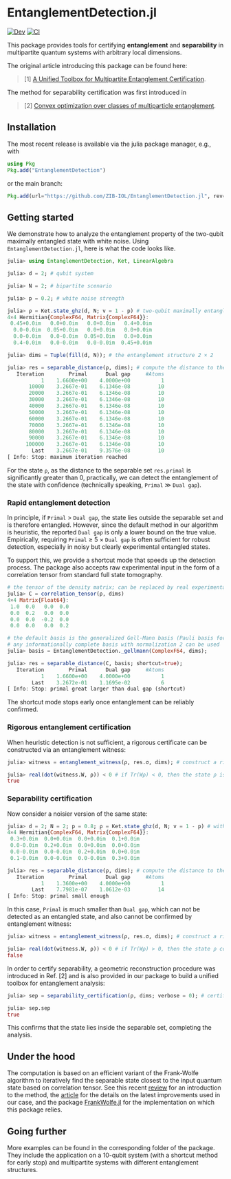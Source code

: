 # EntanglementDetection.jl

[![Dev](https://img.shields.io/badge/docs-dev-blue.svg)](https://zib-iol.github.io/EntanglementDetection.jl/dev/)
[![CI](https://github.com/ZIB-IOL/EntanglementDetection.jl/actions/workflows/ci.yml/badge.svg)](https://github.com/ZIB-IOL/EntanglementDetection.jl/actions/workflows/ci.yml)

This package provides tools for certifying **entanglement** and **separability** in multipartite quantum systems with arbitrary local dimensions.

The original article introducing this package can be found here:

> [1] [A Unified Toolbox for Multipartite Entanglement Certification](https://arxiv.org/abs/2507.17435).

The method for separability certification was first introduced in

> [2] [Convex optimization over classes of multiparticle entanglement](https://arxiv.org/abs/1707.02958).

## Installation

The most recent release is available via the julia package manager, e.g., with

```julia
using Pkg
Pkg.add("EntanglementDetection")
```

or the main branch:

```julia
Pkg.add(url="https://github.com/ZIB-IOL/EntanglementDetection.jl", rev="main")
```

## Getting started

We demonstrate how to analyze the entanglement property of the two-qubit maximally entangled state with white noise.
Using `EntanglementDetection.jl`, here is what the code looks like.

```julia
julia> using EntanglementDetection, Ket, LinearAlgebra

julia> d = 2; # qubit system

julia> N = 2; # bipartite scenario

julia> p = 0.2; # white noise strength

julia> ρ = Ket.state_ghz(d, N; v = 1 - p) # two-qubit maximally entangled state with white noise
4×4 Hermitian{ComplexF64, Matrix{ComplexF64}}:
 0.45+0.0im   0.0+0.0im   0.0+0.0im   0.4+0.0im
  0.0-0.0im  0.05+0.0im   0.0+0.0im   0.0+0.0im
  0.0-0.0im   0.0-0.0im  0.05+0.0im   0.0+0.0im
  0.4-0.0im   0.0-0.0im   0.0-0.0im  0.45+0.0im

julia> dims = Tuple(fill(d, N)); # the entanglement structure 2 × 2

julia> res = separable_distance(ρ, dims); # compute the distance to the separable set
   Iteration        Primal      Dual gap     #Atoms
           1    1.6600e+00    4.0000e+00          1
       10000    3.2667e-01    6.1346e-08         10
       20000    3.2667e-01    6.1346e-08         10
       30000    3.2667e-01    6.1346e-08         10
       40000    3.2667e-01    6.1346e-08         10
       50000    3.2667e-01    6.1346e-08         10
       60000    3.2667e-01    6.1346e-08         10
       70000    3.2667e-01    6.1346e-08         10
       80000    3.2667e-01    6.1346e-08         10
       90000    3.2667e-01    6.1346e-08         10
      100000    3.2667e-01    6.1346e-08         10
        Last    3.2667e-01    9.3576e-08         10
[ Info: Stop: maximum iteration reached
```

For the state ``ρ``, as the distance to the separable set `res.primal` is significantly greater than 0, practically, we can detect the entanglement of the state with confidence (technically speaking, ``Primal`` $\gg$ ``Dual gap``).

### Rapid entanglement detection

In principle, if ``Primal`` > ``Dual gap``, the state lies outside the separable set and is therefore entangled. However, since the default method in our algorithm is heuristic, the reported ``Dual gap`` is only a lower bound on the true value.
Empirically, requiring ``Primal`` ≥ 5 × ``Dual gap`` is often sufficient for robust detection, especially in noisy but clearly experimental entangled states.

To support this, we provide a shortcut mode that speeds up the detection process.
The package also accepts raw experimental input in the form of a correlation tensor from standard full state tomography.

```julia
# the tensor of the density matrix; can be replaced by real experimental data
julia> C = correlation_tensor(ρ, dims) 
4×4 Matrix{Float64}:
 1.0  0.0   0.0  0.0
 0.0  0.2   0.0  0.0
 0.0  0.0  -0.2  0.0
 0.0  0.0   0.0  0.2

# the default basis is the generalized Gell-Mann basis (Pauli basis for qubits)
# any informationally complete basis with normalization 2 can be used
julia> basis = EntanglementDetection._gellmann(ComplexF64, dims); 

julia> res = separable_distance(C, basis; shortcut=true);
   Iteration        Primal      Dual gap     #Atoms
           1    1.6600e+00    4.0000e+00          1
        Last    3.2672e-01    1.1695e-02          6
[ Info: Stop: primal great larger than dual gap (shortcut)
```
The shortcut mode stops early once entanglement can be reliably confirmed.

### Rigorous entanglement certification

When heuristic detection is not sufficient, a rigorous certificate can be constructed via an entanglement witness:

```julia
julia> witness = entanglement_witness(ρ, res.σ, dims); # construct a rigorous entanglement witness

julia> real(dot(witness.W, ρ)) < 0 # if Tr(Wρ) < 0, then the state ρ is entangled
true
```

### Separability certification

Now consider a noisier version of the same state:

```julia
julia> d = 2; N = 2; p = 0.8; ρ = Ket.state_ghz(d, N; v = 1 - p) # with more white noise
4×4 Hermitian{ComplexF64, Matrix{ComplexF64}}:
 0.3+0.0im  0.0+0.0im  0.0+0.0im  0.1+0.0im
 0.0-0.0im  0.2+0.0im  0.0+0.0im  0.0+0.0im
 0.0-0.0im  0.0-0.0im  0.2+0.0im  0.0+0.0im
 0.1-0.0im  0.0-0.0im  0.0-0.0im  0.3+0.0im

julia> res = separable_distance(ρ, dims); # compute the distance to the separable set
   Iteration        Primal      Dual gap     #Atoms
           1    1.3600e+00    4.0000e+00          1
        Last    7.7981e-07    1.0612e-03         14
[ Info: Stop: primal small enough
```

In this case, ``Primal`` is much smaller than ``Dual gap``, which can not be detected as an entangled state, and also cannot be confirmed by entanglement witness:

```julia
julia> witness = entanglement_witness(ρ, res.σ, dims); # construct a rigorous entanglement witness

julia> real(dot(witness.W, ρ)) < 0 # if Tr(Wρ) > 0, then the state ρ could be entangled or separable.
false
```

In order to certify separability, a geometric reconstruction procedure was introduced in Ref. [2] and is also provided in our package to build a unified toolbox for entanglement analysis:

```julia
julia> sep = separability_certification(ρ, dims; verbose = 0); # certify separability by geometric reconstruction

julia> sep.sep
true
```
This confirms that the state lies inside the separable set, completing the analysis.

## Under the hood

The computation is based on an efficient variant of the Frank-Wolfe algorithm to iteratively find the separable state closest to the input quantum state based on correlation tensor.
See this recent [review](https://arxiv.org/abs/2211.14103) for an introduction to the method, the [article](https://arxiv.org/abs/2506.02635) for the details on the latest improvements used in our case, and the package [FrankWolfe.jl](https://github.com/ZIB-IOL/FrankWolfe.jl) for the implementation on which this package relies.

## Going further

More examples can be found in the corresponding folder of the package.
They include the application on a 10-qubit system (with a shortcut method for early stop) and multipartite systems with different entanglement structures.
